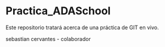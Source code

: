# Practica_ADASchool

Este repositorio tratará acerca de una práctica de GIT en vivo.



 sebastian cervantes - colaborador